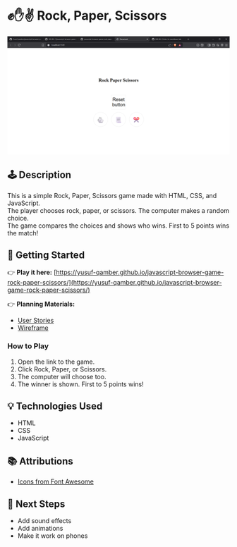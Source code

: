 # ✊✋✌️ Rock, Paper, Scissors

![Game Screenshot](./assets/Screen.png)

## 🕹️ Description

This is a simple Rock, Paper, Scissors game made with HTML, CSS, and JavaScript.  
The player chooses rock, paper, or scissors. The computer makes a random choice.  
The game compares the choices and shows who wins. First to 5 points wins the match!

## 🚀 Getting Started

👉 **Play it here:** [https://yusuf-qamber.github.io/javascript-browser-game-rock-paper-scissors/](https://yusuf-qamber.github.io/javascript-browser-game-rock-paper-scissors/)

👉 **Planning Materials:**
- [User Stories](./planning/user-stories.md)
- [Wireframe](./planning/Wireframe.png)

### How to Play
1. Open the link to the game.
2. Click Rock, Paper, or Scissors.
3. The computer will choose too.
4. The winner is shown. First to 5 points wins!

## 💡 Technologies Used

- HTML
- CSS
- JavaScript

## 📚 Attributions

- [Icons from Font Awesome](https://fontawesome.com/)

## 🚧 Next Steps

- Add sound effects
- Add animations
- Make it work on phones
